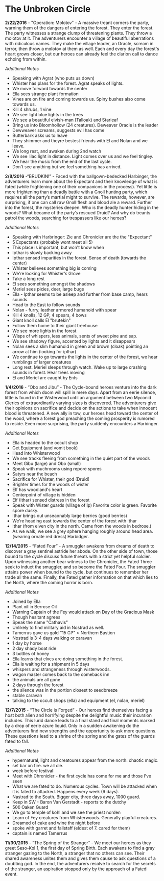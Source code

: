 # The Unbroken Circle
**2/22/2016** - "Operation: Molotov" - A massive treant corners the party, warning them of the dangers of entering the forest. They enter the forest. The party witnesses a strange clump of threatening plants. They throw a molotov at it. The adventurers encounter a village of beautiful aberrations with ridiculous names. They make the village leader, an Oracle, scream in terror, then throw a molotov at them as well. Each and every day the forest's heart grows closer, but our heroes can already feel the clarion call to dance echoing from within.

*Additional Notes*
* Speaking with Agrat (who puts us down)
* Whister has plans for the forest. Agrat speaks of lights. 
* We move forward towards the center
* Ella sees strange plant formation
* Vines are on fire and coming towards us. Spiny bushes also come towards us. 
* Kill 4 shrubs, 1 vine
* We see light blue lights in the trees
* We see a beautiful elvish-man (Talloak) and Starleaf
* Bring us into Bloomhollow (24 creatures). Deweaver Oracle is the leader
* Dewweaver screams, suggests evil has come
* Butterbark asks us to leave
* They shimmer and theyre bestest friends with El and Nolan and we leave.
* We long rest, and awaken during 2nd watch
* We see lilac light in distance. Light comes over us and we feel tingley. We hear the music from the end of the last cycle. 
* Don't see anything but we feel something has arrived. 

**2/8/2016** -“BRUDKIN!” - Faced with the ballgown-bedecked Harbinger, the adventurers learn more about the Expectant and their knowledge of what is fated (while frightening one of their companions in the process). Yet little is more frightening than a deadly battle with a Gnoll hunting party, which requires all the party’s martial might to survive. The rewards, however, are surprising, if one can call raw Gnoll flesh and blood ale a reward. Further into the forest, the mysteries deepen. Who is the deadly hunter hiding in the woods? What became of the party’s rescued Druid? And why do treants patrol the woods, searching for trespassers like our heroes?

*Additional Notes*
* Speaking with Harbringer: Zie and Chronicler are the the "Expectant"
* 5 Expectants (probably wont meet all 5)
* This place is important, but won't know when
* Ipthar is slowly backing away 
* Ipthar sensed impurities in the forest. Sense of death (towards the center)
* Whister believes something big is coming
* We're looking for Whister's Grove
* Take a long rest
* El sees something amongst the shadows
* Meriel sees pixies, deer, large bugs
* Ella - Ipthar seems to be asleep and further from base camp, hears sounds
* Head to the East to follow sounds
* Nolan - furry, leather armored humanoid with spear
* Kill 4 knolls, 12 GP, 4 spears, 4 bows
* Giant knoll calls El "brutekin"
* Follow them home to their giant treehouse
* We see more lights in the forest
* Wisps of whispers, less animals, sents of sweet pine and sap. 
* We see shadowy figure, accented by lights and it disappears
* Nolan sees a slim humanoid in green and brown (cloak) pointing an arrow at him (looking for ipthar)
* We continue to go towards the lights in the center of the forest, we hear rumblings of larger creatures
* Long rest. Meriel sleeps through watch. Wake up to large crashing sounds in forest. Hear trees moving
* El and Meriel are caught by Ents

**1/4/2016** - “Obo and Jibu” - The Cycle-bound heroes venture into the dark forest from which doom will spill in mere days. Apart from an eerie silence, little is found in the Wisterwood until an argument between two Myconid Clerics of extraordinarily varying sizes is discovered. The adventurers give their opinions on sacrifice and decide on the actions to take when innocent blood is threatened. A new ally in tow, our heroes head toward the center of the wood, where a forest god preaching the coming prosperity is rumored to reside. Even more surprising, the party suddenly encounters a Harbinger.

*Additional Notes*
* Ella is headed to the occult shop
* Get Equipment (and vomit book)
* Head into Whisterwood
* We see tracks fleeing from something in the quiet part of the woods
* Meet Gibu (large) and Obo (small)
* Speak with muchrooms using repore spores
* Satyrs near the beach
* Sacrifice for Whister, their god (Druid) 
* Brighter times for the woods of wister
* Elf has woodland's heart
* Centerpoint of village is hidden 
* Elf (Ithar) sensed distress in the forest
* Speak with Wister guards (village of Ip) Favorite color is green. Favorite spore dusky. 
* Ithar brings out unseaonably large berries (good berries)
* We're heading east towards the center of the forest with Ithar
* Ithar (from elven city in the north. Came from the woods in bedrose.)
* As we walk, we see a grey sphere hanging roughly around head area. (wearing ornate red dress) Harbidger. 

**12/14/2015** - “Fated Four” - A smuggler awakens from dreams of death to discover a gray sentinel astride her abode. On the other side of town, those bound to the cycle discuss future threats with a strict yet helpful soldier. Upon witnessing another bear witness to the Chronicler, the Fated Three seek to induct the smuggler, and so become the Fated Four. The smuggler attains power when bound to the cycle, but continues to remember her trade all the same. Finally, the Fated gather information on that which lies to the North, where the coming horror is born.

*Additional Notes*
* Joined by Ella
* Plant oil in Berrose Oil
* Warning Captain of the Fey would attack on Day of the Gracious Mask
* Though hesitant agrees
* Speak the name "Cathavis"
* Unlikely to find military aid in Nostrad as well.
* Tamerrus gave us gold "15 GP" > Northern Bastion
* Nostrad is 3-4 days walking or caravan
* 1 day by horse
* 2 day shady boat ride
* 3 bottles of honey
* Ella learns that elves are doing something in the forest.
* Ella is waiting for a shipment in 5 days
* whispers and strangeness through wisterwoods. 
* wagon master comes back to the comeback inn
* the animals are all gone
* 2 days through the forest
* the silence was in the portion closest to seedbreeze
* stable caravan 
* talking to the occult shops (ella) and equipment (el, nolan, meriel)

**12/7/2015** - “The Circle is Forged” - Our heroes find themselves facing a host both alien and horrifying despite the delightful music their incursion includes. This lurid dance leads to a final stand and final moments marked by a drop of eerie azure liquid. Only in a sudden awakening do the adventurers find new strengths and the opportunity to ask more questions. These questions lead to a shrine of the spring and the gates of the guards fated to fall.

*Additional Notes*
* hypernatural, light and creatoures appear from the north. chaotic magic. 
* set bar on fire. we all die.
* week before festival
* Meet with Chronicler - the first cycle has come for me and those I've seen 
* What we are fated to do. Numerous cycles. Town will be attacked when it is fated to attacked. Happens every week (6 days).
* Nastrad to the South. Bigger city, three days away, 1000 guard.  
* Keep in SW - Baron Van Gerstadt - reports to the dutchy 
* 500 Oaken Guard 
* We go to temple of kohl and we see the priest norden
* Learn of Fey creatures from Whisterwoods. Generally playful creatures. 
* Dreamed of cake and wine the night before
* spoke with garret and fallstaff (eldest of 7. cared for them)
* captain is named Tamerrus

**11/30/2015** - “The Spring of the Stranger” - We meet our heroes as they greet Seso-Kol 1, the first day of Spring Birth. Each awakens to find a gray stranger gazing to the North, a stranger that no others can see. Their shared awareness unites them and gives them cause to ask questions of a doubting god. In the end, the adventurers resolve to search for the secrets of the stranger, an aspiration stopped only by the approach of a Fated event.
